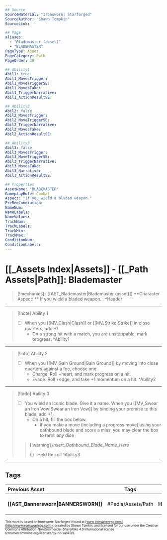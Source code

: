 ```yaml
---
## Source
SourceMaterial: "Ironsworn: Starforged"
SourceAuthor: "Shawn Tompkin"
SourceLink: 

## Page
aliases:
  - "Blademaster (asset)"
  - "BLADEMASTER"
PageType: Asset
PageCategory: Path
PageOrder: 30

## Ability1
Abil1: true
Abil1_MovesTrigger:
Abil1_MoveTriggerSE:
Abil1_MovesTake:
Abil1_TriggerNarrative:
Abil1_ActionResultSE:

## Ability2
Abil2: false
Abil2_MovesTrigger:
Abil2_MoveTriggerSE:
Abil2_TriggerNarrative:
Abil2_MovesTake:
Abil2_ActionResultSE:

## Ability3
Abil3: false
Abil3_MovesTrigger:
Abil3_MoveTriggerSE:
Abil3_TriggerNarrative:
Abil3_MovesTake:
Abil3_Narrative:
Abil3_ActionResultSE:

## Properties
AssetName: "BLADEMASTER"
GameplayRole: Combat
Aspect: "If you wield a bladed weapon."
PreReqCondiation: 
NameNum:
NameLabels:
NameValues:
TrackNum:
TrackLabels:
TrackMin:
TrackMax:
ConditionNum:
ConditionLabels:
---
```

# [[_Assets Index|Assets]] - [[_Path Assets|Path]]: Blademaster
> [!mechanics]- [[AST_Blademaster|Blademaster (asset)]]
> **Character Aspect: ** If you wield a bladed weapon...
^Header
___
> [!note] Ability 1
> - [ ] When you [[MV_Clash|Clash]] or [[MV_Strike|Strike]] in close quarters, add +1. 
> 	- On a strong hit with a match, you are unstoppable; mark progress. 
^Ability1
___
> [!info] Ability 2
> - [ ] When you [[MV_Gain Ground|Gain Ground]] by moving into close quarters against a foe, choose one.
> 	- Charge: Roll +heart, and mark progress on a hit.
> 	- Evade: Roll +edge, and take +1 momentum on a hit.
^Ability2
___
> [!todo] Ability 3
> - [ ] You wield an iconic blade. Give it a name. When you [[MV_Swear an Iron Vow|Swear an Iron Vow]] by binding your promise to this blade, add +1. 
> 	- On a hit, fill the box below. 
> 		- If you make a move (including a progress move) using your oathbound blade and score a miss, you may clear the box to reroll any dice
> > [!warning] _Insert_Oathbound_Blade_Name_Here_
> > - [ ] Held Re-roll
^Ability3
___

## Tags
| Previous Asset| Tags | Next Asset |
|:--- |:---:| ---:|
| **[[AST_Bannersworn\|BANNERSWORN]]** | #Pedia/Assets/Path | **[[AST_Bounty Hunter\|BOUNTY HUNTER]]** |

<font size=-2>This work is based on Ironsworn: Starforged (found at [www.ironswornrpg.com](http://www.ironswornrpg.com)), created by Shawn Tomkin, and licensed for our use under the Creative Commons Attribution-NonCommercial-ShareAlike 4.0 International license  (creativecommons.org/licenses/by-nc-sa/4.0/).</font>